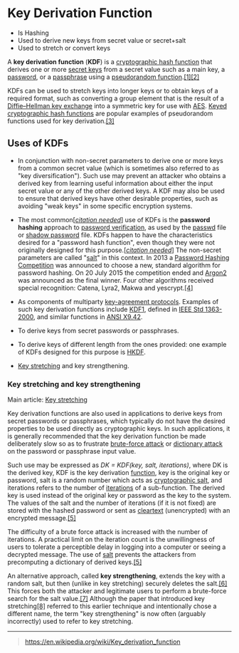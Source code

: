 # Key Derivation Function
- Is Hashing
- Used to derive new keys from secret value or secret+salt
- Used to stretch or convert keys

A **key derivation function** (**KDF**) is a [cryptographic hash function](https://en.wikipedia.org/wiki/Cryptographic_hash_function) that derives one or more [secret keys](https://en.wikipedia.org/wiki/Key_(cryptography) "Key (cryptography)") from a secret value such as a main key, a [password](https://en.wikipedia.org/wiki/Password "Password"), or a [passphrase](https://en.wikipedia.org/wiki/Passphrase "Passphrase") using a [pseudorandom function](https://en.wikipedia.org/wiki/Pseudorandom_function "Pseudorandom function").[\[1\]](https://en.wikipedia.org/wiki/Key_derivation_function#cite_note-1)[\[2\]](https://en.wikipedia.org/wiki/Key_derivation_function#cite_note-2)

KDFs can be used to stretch keys into longer keys or to obtain keys of a required format, such as converting a group element that is the result of a [Diffie–Hellman key exchange](https://en.wikipedia.org/wiki/Diffie%E2%80%93Hellman_key_exchange "Diffie–Hellman key exchange") into a symmetric key for use with [AES](https://en.wikipedia.org/wiki/Advanced_Encryption_Standard "Advanced Encryption Standard"). [Keyed cryptographic hash functions](https://en.wikipedia.org/wiki/HMAC "HMAC") are popular examples of pseudorandom functions used for key derivation.[\[3\]](https://en.wikipedia.org/wiki/Key_derivation_function#cite_note-3)

## Uses of KDFs
-   In conjunction with non-secret parameters to derive one or more keys from a common secret value (which is sometimes also referred to as "key diversification"). Such use may prevent an attacker who obtains a derived key from learning useful information about either the input secret value or any of the other derived keys. A KDF may also be used to ensure that derived keys have other desirable properties, such as avoiding "weak keys" in some specific encryption systems.
-   The most common\[_[citation needed](https://en.wikipedia.org/wiki/Wikipedia:Citation_needed "Wikipedia:Citation needed")_\] use of KDFs is the **password hashing** approach to [password verification](https://en.wikipedia.org/wiki/Cryptographic_hash_function#Password_verification "Cryptographic hash function"), as used by the [passwd](https://en.wikipedia.org/wiki/Passwd "Passwd") file or [shadow password](https://en.wikipedia.org/wiki/Shadow_password "Shadow password") file. KDFs happen to have the characteristics desired for a "password hash function", even though they were not originally designed for this purpose.\[_[citation needed](https://en.wikipedia.org/wiki/Wikipedia:Citation_needed "Wikipedia:Citation needed")_\] The non-secret parameters are called "[salt](https://en.wikipedia.org/wiki/Salt_(cryptography) "Salt (cryptography)")" in this context.
	In 2013 a [Password Hashing Competition](https://en.wikipedia.org/wiki/Password_Hashing_Competition "Password Hashing Competition") was announced to choose a new, standard algorithm for password hashing. On 20 July 2015 the competition ended and [Argon2](https://en.wikipedia.org/wiki/Argon2 "Argon2") was announced as the final winner. Four other algorithms received special recognition: Catena, Lyra2, Makwa and yescrypt.[\[4\]](https://en.wikipedia.org/wiki/Key_derivation_function#cite_note-4)

-   As components of multiparty [key-agreement protocols](https://en.wikipedia.org/wiki/Key-agreement_protocol "Key-agreement protocol"). Examples of such key derivation functions include [KDF1](https://en.wikipedia.org/w/index.php?title=KDF1&action=edit&redlink=1 "KDF1 (page does not exist)"), defined in [IEEE Std 1363-2000](https://en.wikipedia.org/wiki/IEEE_P1363 "IEEE P1363"), and similar functions in [ANSI X9.42](https://en.wikipedia.org/w/index.php?title=ANSI_X9.42&action=edit&redlink=1 "ANSI X9.42 (page does not exist)").
-   To derive keys from secret passwords or passphrases.
-   To derive keys of different length from the ones provided: one example of KDFs designed for this purpose is [HKDF](https://en.wikipedia.org/wiki/HKDF "HKDF").
-   [Key stretching](https://en.wikipedia.org/wiki/Key_stretching "Key stretching") and key strengthening.

### Key stretching and key strengthening

Main article: [Key stretching](https://en.wikipedia.org/wiki/Key_stretching "Key stretching")

Key derivation functions are also used in applications to derive keys from secret passwords or passphrases, which typically do not have the desired properties to be used directly as cryptographic keys. In such applications, it is generally recommended that the key derivation function be made deliberately slow so as to frustrate [brute-force attack](https://en.wikipedia.org/wiki/Brute-force_attack "Brute-force attack") or [dictionary attack](https://en.wikipedia.org/wiki/Dictionary_attack "Dictionary attack") on the password or passphrase input value.

Such use may be expressed as *DK = KDF(key, salt, iterations)*, where DK is the derived key, KDF is the key derivation [function](https://en.wikipedia.org/wiki/Subroutine "Subroutine"), key is the original key or password, salt is a random number which acts as [cryptographic salt](https://en.wikipedia.org/wiki/Salt_(cryptography) "Salt (cryptography)"), and iterations refers to the number of [iterations](https://en.wikipedia.org/wiki/Iteration "Iteration") of a sub-function. The derived key is used instead of the original key or password as the key to the system. The values of the salt and the number of iterations (if it is not fixed) are stored with the hashed password or sent as [cleartext](https://en.wikipedia.org/wiki/Plaintext "Plaintext") (unencrypted) with an encrypted message.[\[5\]](https://en.wikipedia.org/wiki/Key_derivation_function#cite_note-salthash-5)

The difficulty of a brute force attack is increased with the number of iterations. A practical limit on the iteration count is the unwillingness of users to tolerate a perceptible delay in logging into a computer or seeing a decrypted message. The use of [salt](https://en.wikipedia.org/wiki/Salt_(cryptography) "Salt (cryptography)") prevents the attackers from precomputing a dictionary of derived keys.[\[5\]](https://en.wikipedia.org/wiki/Key_derivation_function#cite_note-salthash-5)

An alternative approach, called **key strengthening**, extends the key with a random salt, but then (unlike in key stretching) securely deletes the salt.[\[6\]](https://en.wikipedia.org/wiki/Key_derivation_function#cite_note-6) This forces both the attacker and legitimate users to perform a brute-force search for the salt value.[\[7\]](https://en.wikipedia.org/wiki/Key_derivation_function#cite_note-7) Although the paper that introduced key stretching[\[8\]](https://en.wikipedia.org/wiki/Key_derivation_function#cite_note-low-entropy-8) referred to this earlier technique and intentionally chose a different name, the term "key strengthening" is now often (arguably incorrectly) used to refer to key stretching.

---
> https://en.wikipedia.org/wiki/Key_derivation_function